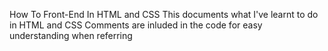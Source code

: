 How To Front-End In HTML and CSS
This documents what I've learnt to do in HTML and CSS
Comments are inluded in the code for easy understanding when referring
